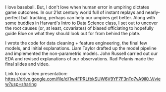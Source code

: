 I love baseball. But, I don't love when human error in umpiring dictates game outcomes. In our 21st century world 
full of instant replays and nearly-perfect ball tracking, perhaps can help our umpires get better. Along with some 
buddies in Harvard's Intro to Data Science class, I set out to uncover the root causes (or, at least, covariates) of 
biased officiating to hopefully guide Blue on what they should look out for from behind the plate.

I wrote the code for data cleaning + feature engineering, the final few models, and initial explanations. Liam
Taylor drafted up the model pipeline and implemented the non-parametric models. John Russell carried out our EDA
and revised explanations of our observations. Rad Pelanis made the final slides and video.

Link to our video presentation: https://drive.google.com/file/d/1w4FPRLfbkSUW6V9YF7F3nTq7vA9il0_V/view?usp=sharing
